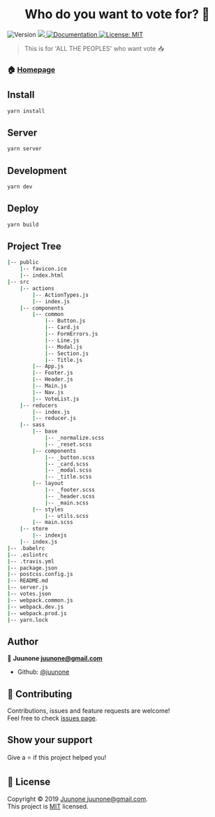 <h1 align="center">Who do you want to vote for? 🙊</h1>
<p>
  <img alt="Version" src="https://img.shields.io/badge/version-1.1.4-blue.svg?cacheSeconds=2592000" />
  <a href="https://travis-ci.com/juunone/react-vote">
    <img src="https://travis-ci.com/juunone/react-vote.svg?branch=master">
  </a>
  <a href="https://github.com/juunone/react-vote">
    <img alt="Documentation" src="https://img.shields.io/badge/documentation-yes-brightgreen.svg" target="_blank" />
  </a>
  <a href="https://github.com/juunone/react-vote/blob/master/LICENSE">
    <img alt="License: MIT" src="https://img.shields.io/badge/License-MIT-yellow.svg" target="_blank" />
  </a>
</p>

> This is for 'ALL THE PEOPLES' who want vote 📥

### 🏠 [Homepage](https://react-vote.netlify.com)

## Install

```sh
yarn install
```

## Server

```sh
yarn server
```

## Development

```sh
yarn dev
```

## Deploy

```sh
yarn build
```

## Project Tree
```sh
|-- public
    |-- favicon.ico
    |-- index.html
|-- src
    |-- actions
        |-- ActionTypes.js
        |-- index.js
    |-- components
        |-- common
            |-- Button.js
            |-- Card.js
            |-- FormErrors.js
            |-- Line.js
            |-- Modal.js
            |-- Section.js  
            |-- Title.js  
        |-- App.js
        |-- Footer.js
        |-- Header.js
        |-- Main.js
        |-- Nav.js
        |-- VoteList.js
    |-- reducers
        |-- index.js
        |-- reducer.js
    |-- sass
        |-- base
            |-- _normalize.scss
            |-- _reset.scss
        |-- components
            |-- _button.scss
            |-- _card.scss
            |-- _modal.scss
            |-- _title.scss
        |-- layout
            |-- _footer.scss
            |-- _header.scss
            |-- _main.scss
        |-- styles
            |-- utils.scss
        |-- main.scss
    |-- store
        |-- indexjs
    |-- index.js
|-- .babelrc
|-- .eslintrc
|-- .travis.yml
|-- package.json
|-- postcss.config.js
|-- README.md
|-- server.js
|-- votes.json
|-- webpack.common.js
|-- webpack.dev.js
|-- webpack.prod.js
|-- yarn.lock
```

## Author

👤 **Juunone <juunone@gmail.com>**

* Github: [@juunone](https://github.com/juunone)

## 🤝 Contributing

Contributions, issues and feature requests are welcome!<br />Feel free to check [issues page](https://github.com/juunone/react-vote/issues).

## Show your support

Give a ⭐️ if this project helped you!

## 📝 License

Copyright © 2019 [Juunone <juunone@gmail.com>](https://github.com/juunone).<br />
This project is [MIT](https://github.com/juunone/react-vote/blob/master/LICENSE) licensed.